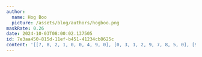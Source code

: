 ```yaml
---
author:
  name: Hog Boo
  picture: /assets/blog/authors/hogboo.png
maskRate: 0.26
date: 2024-10-03T08:00:02.137505
id: 7e3aa450-815d-11ef-b451-41234cb8625c
content: '[[7, 8, 2, 1, 0, 0, 4, 9, 0], [0, 3, 1, 2, 9, 7, 8, 5, 0], [9, 5, 6, 8, 3, 4, 2, 1, 7], [3, 0, 7, 4, 0, 9, 5, 8, 1], [8, 6, 5, 3, 0, 0, 0, 4, 9], [1, 4, 9, 0, 0, 5, 0, 0, 2], [6, 1, 3, 0, 0, 2, 0, 0, 8], [2, 7, 4, 9, 1, 8, 3, 6, 0], [5, 9, 8, 0, 0, 3, 1, 2, 4]]'
---
```

